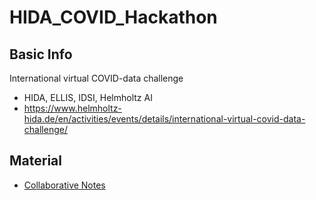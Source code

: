 # HIDA_COVID_Hackathon

## Basic Info
International virtual COVID-data challenge 
  - HIDA, ELLIS, IDSI, Helmholtz AI 
  - https://www.helmholtz-hida.de/en/activities/events/details/international-virtual-covid-data-challenge/
  
## Material
- [Collaborative Notes](https://hackmd.io/EQpxOoAIQe6aXYJUr0fFfg)
